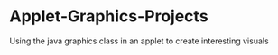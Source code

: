 # Applet-Graphics-Projects
Using the java graphics class in an applet to create interesting visuals
